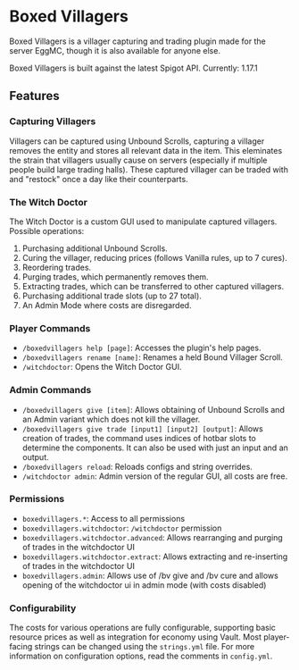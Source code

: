 # Boxed Villagers

Boxed Villagers is a villager capturing and trading plugin made for the server EggMC, though it is also available for anyone else.

Boxed Villagers is built against the latest Spigot API.
Currently: 1.17.1

## Features
### Capturing Villagers
Villagers can be captured using Unbound Scrolls, capturing a villager removes the entity and stores all relevant data in the item. This eleminates the strain that villagers usually cause on servers (especially if multiple people build large trading halls).
These captured villager can be traded with and "restock" once a day like their counterparts.

### The Witch Doctor
The Witch Doctor is a custom GUI used to manipulate captured villagers. Possible operations:
1. Purchasing additional Unbound Scrolls.
2. Curing the villager, reducing prices (follows Vanilla rules, up to 7 cures).
3. Reordering trades.
4. Purging trades, which permanently removes them.
5. Extracting trades, which can be transferred to other captured villagers.
6. Purchasing additional trade slots (up to 27 total).
7. An Admin Mode where costs are disregarded.

### Player Commands
- `/boxedvillagers help [page]`: Accesses the plugin's help pages.
- `/boxedvillagers rename [name]`: Renames a held Bound Villager Scroll.
- `/witchdoctor`: Opens the Witch Doctor GUI.

### Admin Commands
- `/boxedvillagers give [item]`: Allows obtaining of Unbound Scrolls and an Admin variant which does not kill the villager.
- `/boxedvillagers give trade [input1] [input2] [output]`: Allows creation of trades, the command uses indices of hotbar slots to determine the components. It can also be used with just an input and an output.
- `/boxedvillagers reload`: Reloads configs and string overrides.
- `/witchdoctor admin`: Admin version of the regular GUI, all costs are free.

### Permissions
- `boxedvillagers.*`: Access to all permissions
- `boxedvillagers.witchdoctor`: `/witchdoctor` permission
- `boxedvillagers.witchdoctor.advanced`: Allows rearranging and purging of trades in the witchdoctor UI
- `boxedvillagers.witchdoctor.extract`: Allows extracting and re-inserting of trades in the witchdoctor UI
- `boxedvillagers.admin`: Allows use of /bv give and /bv cure and allows opening of the witchdoctor ui in admin mode (with costs disabled)

### Configurability
The costs for various operations are fully configurable, supporting basic resource prices as well as integration for economy using Vault. Most player-facing strings can be changed using the `strings.yml` file. For more information on configuration options, read the comments in `config.yml`.
